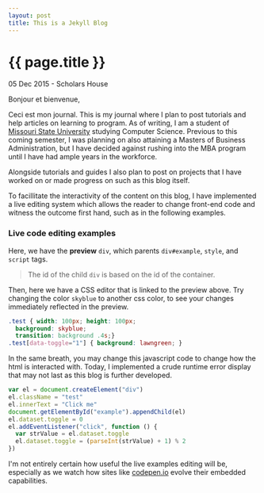 ```yaml
---
layout: post
title: This is a Jekyll Blog
---
```


{{ page.title }}
================

<p class="meta">05 Dec 2015 - Scholars House</p>

Bonjour et bienvenue,

Ceci est mon journal. This is my journal where I plan to post tutorials and help articles on learning to program. As of writing, I am a student of [Missouri State University](http://missouristate.edu) studying Computer Science. Previous to this coming semester, I was planning on also attaining a Masters of Business Administration, but I have decided against rushing into the MBA program until I have had ample years in the workforce.

Alongside tutorials and guides I also plan to post on projects that I have worked on or made progress on such as this blog itself.

To facillitate the interactivity of the content on this blog, I have implemented a live editing system which allows the reader to change front-end code and witness the outcome first hand, such as in the following examples.

### Live code editing examples

Here, we have the **preview** `div`, which parents `div#example`, `style`, and `script` tags.
<div id="live-example"></div>

> The id of the child `div` is based on the id of the container.

Then, here we have a CSS editor that is linked to the preview above. Try changing the color `skyblue` to another css color, to see your changes immediately reflected in the preview.
```css live #example
.test { width: 100px; height: 100px;
  background: skyblue;
  transition: background .4s;}
.test[data-toggle="1"] { background: lawngreen; }
```

In the same breath, you may change this javascript code to change how the html is interacted with. Today, I implemented a crude runtime error display that may not last as this blog is further developed.
```javascript live #example
var el = document.createElement("div")
el.className = "test"
el.innerText = "Click me"
document.getElementById("example").appendChild(el)
el.dataset.toggle = 0
el.addEventListener("click", function () {
  var strValue = el.dataset.toggle
  el.dataset.toggle = (parseInt(strValue) + 1) % 2
})
```

I'm not entirely certain how useful the live examples editing will be, especially as we watch how sites like [codepen.io](http://codepen.io) evolve their embedded capabilities.